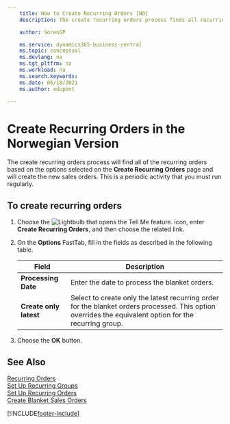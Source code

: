 ```yaml
---
    title: How to Create Recurring Orders [NO]
    description: The create recurring orders process finds all recurring orders based on the options selected on the Create Recurring Orders page.

    author: SorenGP

    ms.service: dynamics365-business-central
    ms.topic: conceptual
    ms.devlang: na
    ms.tgt_pltfrm: na
    ms.workload: na
    ms.search.keywords:
    ms.date: 06/18/2021
    ms.author: edupont

---
```

# Create Recurring Orders in the Norwegian Version
The create recurring orders process will find all of the recurring orders based on the options selected on the **Create Recurring Orders** page and will create the new sales orders. This is a periodic activity that you must run regularly.  

## To create recurring orders  

1.  Choose the ![Lightbulb that opens the Tell Me feature.](../../media/ui-search/search_small.png "Tell me what you want to do") icon, enter **Create Recurring Orders**, and then choose the related link.  
2.  On the **Options** FastTab, fill in the fields as described in the following table.  

    |Field|Description|  
    |---------------------------------|---------------------------------------|  
    |**Processing Date**|Enter the date to process the blanket orders.|  
    |**Create only latest**|Select to create only the latest recurring order for the blanket orders processed. This option overrides the equivalent option for the recurring group.|  

3.  Choose the **OK** button.  

## See Also  
 [Recurring Orders](recurring-orders.md)   
 [Set Up Recurring Groups](how-to-set-up-recurring-groups.md)   
 [Set Up Recurring Orders](how-to-set-up-recurring-orders.md)   
 [Create Blanket Sales Orders](../../sales-how-to-create-blanket-sales-orders.md)


[!INCLUDE[footer-include](../../includes/footer-banner.md)]
